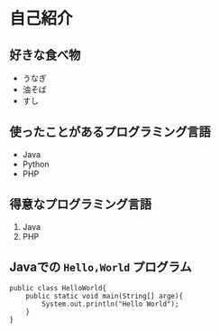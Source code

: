 # 自己紹介

## 好きな食べ物

- うなぎ
- 油そば
- すし

## 使ったことがあるプログラミング言語

- Java
- Python
- PHP

## 得意なプログラミング言語

1. Java
2. PHP

## Javaでの `Hello,World` プログラム

```
public class HelloWorld{
    public static void main(String[] arge){
        System.out.println("Hello World");
    }
}
```
